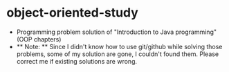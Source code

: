 # object-oriented-study
- Programming problem solution of "Introduction to Java programming"(OOP chapters)
- ** Note: ** Since I didn't know how to use git/github while solving those problems, some of my solution are gone, I couldn't found them. Please correct me if existing solutions are wrong. 
